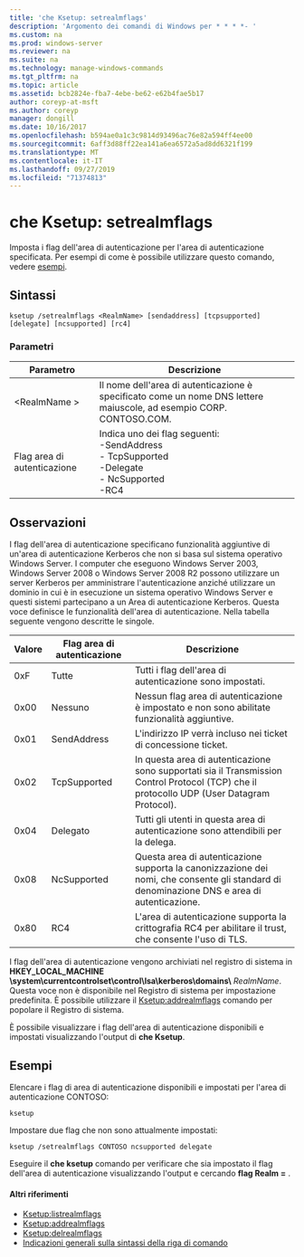 ```yaml
---
title: 'che Ksetup: setrealmflags'
description: 'Argomento dei comandi di Windows per * * * *- '
ms.custom: na
ms.prod: windows-server
ms.reviewer: na
ms.suite: na
ms.technology: manage-windows-commands
ms.tgt_pltfrm: na
ms.topic: article
ms.assetid: bcb2824e-fba7-4ebe-be62-e62b4fae5b17
author: coreyp-at-msft
ms.author: coreyp
manager: dongill
ms.date: 10/16/2017
ms.openlocfilehash: b594ae0a1c3c9814d93496ac76e82a594ff4ee00
ms.sourcegitcommit: 6aff3d88ff22ea141a6ea6572a5ad8dd6321f199
ms.translationtype: MT
ms.contentlocale: it-IT
ms.lasthandoff: 09/27/2019
ms.locfileid: "71374813"
---
```

# <a name="ksetupsetrealmflags"></a>che Ksetup: setrealmflags



Imposta i flag dell'area di autenticazione per l'area di autenticazione specificata. Per esempi di come è possibile utilizzare questo comando, vedere [esempi](#BKMK_Examples).

## <a name="syntax"></a>Sintassi

```
ksetup /setrealmflags <RealmName> [sendaddress] [tcpsupported] [delegate] [ncsupported] [rc4]
```

### <a name="parameters"></a>Parametri

|Parametro|Descrizione|
|---------|-----------|
|\<RealmName >|Il nome dell'area di autenticazione è specificato come un nome DNS lettere maiuscole, ad esempio CORP. CONTOSO.COM.|
|Flag area di autenticazione|Indica uno dei flag seguenti:</br>-SendAddress</br>- TcpSupported</br>-Delegate</br>- NcSupported</br>-RC4|

## <a name="remarks"></a>Osservazioni

I flag dell'area di autenticazione specificano funzionalità aggiuntive di un'area di autenticazione Kerberos che non si basa sul sistema operativo Windows Server. I computer che eseguono Windows Server 2003, Windows Server 2008 o Windows Server 2008 R2 possono utilizzare un server Kerberos per amministrare l'autenticazione anziché utilizzare un dominio in cui è in esecuzione un sistema operativo Windows Server e questi sistemi partecipano a un Area di autenticazione Kerberos. Questa voce definisce le funzionalità dell'area di autenticazione. Nella tabella seguente vengono descritte le singole.

|Valore|Flag area di autenticazione|Descrizione|
|-----|----------|-----------|
|0xF|Tutte|Tutti i flag dell'area di autenticazione sono impostati.|
|0x00|Nessuno|Nessun flag area di autenticazione è impostato e non sono abilitate funzionalità aggiuntive.|
|0x01|SendAddress|L'indirizzo IP verrà incluso nei ticket di concessione ticket.|
|0x02|TcpSupported|In questa area di autenticazione sono supportati sia il Transmission Control Protocol (TCP) che il protocollo UDP (User Datagram Protocol).|
|0x04|Delegato|Tutti gli utenti in questa area di autenticazione sono attendibili per la delega.|
|0x08|NcSupported|Questa area di autenticazione supporta la canonizzazione dei nomi, che consente gli standard di denominazione DNS e area di autenticazione.|
|0x80|RC4|L'area di autenticazione supporta la crittografia RC4 per abilitare il trust, che consente l'uso di TLS.|

I flag dell'area di autenticazione vengono archiviati nel registro di sistema in **HKEY_LOCAL_MACHINE \system\currentcontrolset\control\lsa\kerberos\domains\\** <em>RealmName</em>. Questa voce non è disponibile nel Registro di sistema per impostazione predefinita. È possibile utilizzare il [Ksetup:addrealmflags](ksetup-addrealmflags.md) comando per popolare il Registro di sistema.

È possibile visualizzare i flag dell'area di autenticazione disponibili e impostati visualizzando l'output di **che Ksetup**.

## <a name="BKMK_Examples"></a>Esempi

Elencare i flag di area di autenticazione disponibili e impostati per l'area di autenticazione CONTOSO:
```
ksetup
```
Impostare due flag che non sono attualmente impostati:
```
ksetup /setrealmflags CONTOSO ncsupported delegate
```
Eseguire il **che ksetup** comando per verificare che sia impostato il flag dell'area di autenticazione visualizzando l'output e cercando **flag Realm =** .

#### <a name="additional-references"></a>Altri riferimenti

-   [Ksetup:listrealmflags](ksetup-listrealmflags.md)
-   [Ksetup:addrealmflags](ksetup-addrealmflags.md)
-   [Ksetup:delrealmflags](ksetup-delrealmflags.md)
-   [Indicazioni generali sulla sintassi della riga di comando](command-line-syntax-key.md)